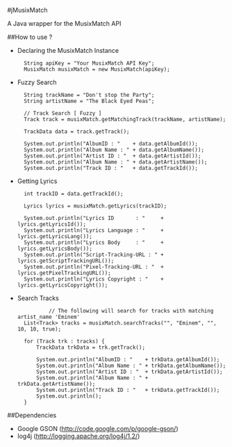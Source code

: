 #jMusixMatch

A Java wrapper for the MusixMatch API

##How to use ?

* Declaring the MusixMatch Instance

		String apiKey = "Your MusixMatch API Key";
		MusixMatch musixMatch = new MusixMatch(apiKey);


* Fuzzy Search

		String trackName = "Don't stop the Party";
		String artistName = "The Black Eyed Peas";

		// Track Search [ Fuzzy ]
		Track track = musixMatch.getMatchingTrack(trackName, artistName);

		TrackData data = track.getTrack();

		System.out.println("AlbumID : "    + data.getAlbumId());
		System.out.println("Album Name : " + data.getAlbumName());
		System.out.println("Artist ID : "  + data.getArtistId());
		System.out.println("Album Name : " + data.getArtistName());
		System.out.println("Track ID : "   + data.getTrackId());


* Getting Lyrics

		int trackID = data.getTrackId();

		Lyrics lyrics = musixMatch.getLyrics(trackID);

		System.out.println("Lyrics ID       : "     + lyrics.getLyricsId());
		System.out.println("Lyrics Language : "     + lyrics.getLyricsLang());
		System.out.println("Lyrics Body     : "     + lyrics.getLyricsBody());
		System.out.println("Script-Tracking-URL : " + lyrics.getScriptTrackingURL());
		System.out.println("Pixel-Tracking-URL : "  + lyrics.getPixelTrackingURL());
		System.out.println("Lyrics Copyright : "    + lyrics.getLyricsCopyright());


* Search Tracks

                // The following will search for tracks with matching artist_name 'Eminem'
 		List<Track> tracks = musixMatch.searchTracks("", "Eminem", "", 10, 10, true);

		for (Track trk : tracks) {
			TrackData trkData = trk.getTrack();

			System.out.println("AlbumID : "    + trkData.getAlbumId());
			System.out.println("Album Name : " + trkData.getAlbumName());
			System.out.println("Artist ID : "  + trkData.getArtistId());
			System.out.println("Album Name : " + trkData.getArtistName());
			System.out.println("Track ID : "   + trkData.getTrackId());
			System.out.println();
		}


##Dependencies

* Google GSON (http://code.google.com/p/google-gson/)
* log4j (http://logging.apache.org/log4j/1.2/)